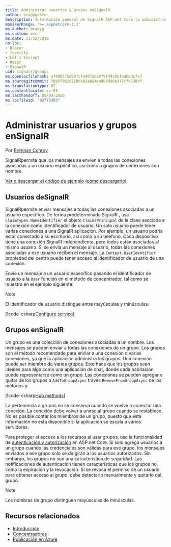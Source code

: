 ```yaml
---
title: Administrar usuarios y grupos enSignalR
author: bradygaster
description: Información general de SignalR ASP.net Core la administración de usuarios y grupos.
monikerRange: '>= aspnetcore-2.1'
ms.author: bradyg
ms.custom: mvc
ms.date: 11/12/2019
no-loc:
- Blazor
- Identity
- Let's Encrypt
- Razor
- SignalR
uid: signalr/groups
ms.openlocfilehash: af498575899fcfa407aba9f9f49c0bfeabadc7a7
ms.sourcegitcommit: 70e5f982c218db82aa54aa8b8d96b377cfc7283f
ms.translationtype: MT
ms.contentlocale: es-ES
ms.lasthandoff: 05/04/2020
ms.locfileid: "82776303"
---
```

# <a name="manage-users-and-groups-in-signalr"></a>Administrar usuarios y grupos enSignalR

Por [Brennan Conroy](https://github.com/BrennanConroy)

SignalRpermite que los mensajes se envíen a todas las conexiones asociadas a un usuario específico, así como a grupos de conexiones con nombre.

[Ver o descargar el código de ejemplo](https://github.com/dotnet/AspNetCore.Docs/tree/master/aspnetcore/signalr/groups/sample/) [(cómo descargarlo)](xref:index#how-to-download-a-sample)

## <a name="users-in-signalr"></a>Usuarios deSignalR

SignalRpermite enviar mensajes a todas las conexiones asociadas a un usuario específico. De forma predeterminada SignalR , usa `ClaimTypes.NameIdentifier` el objeto `ClaimsPrincipal` de la clase asociada a la conexión como identificador de usuario. Un solo usuario puede tener varias conexiones a una SignalR aplicación. Por ejemplo, un usuario podría estar conectado a su escritorio, así como a su teléfono. Cada dispositivo tiene una conexión SignalR independiente, pero todos están asociados al mismo usuario. Si se envía un mensaje al usuario, todas las conexiones asociadas a ese usuario reciben el mensaje. La `Context.UserIdentifier` propiedad del centro puede tener acceso al identificador de usuario de una conexión.

Envíe un mensaje a un usuario específico pasando el identificador de usuario a la `User` función en el método de concentrador, tal como se muestra en el ejemplo siguiente:

> [!NOTE]
> El identificador de usuario distingue entre mayúsculas y minúsculas.

[!code-csharp[Configure service](groups/sample/hubs/chathub.cs?range=29-32)]

## <a name="groups-in-signalr"></a>Grupos enSignalR

Un grupo es una colección de conexiones asociadas a un nombre. Los mensajes se pueden enviar a todas las conexiones de un grupo. Los grupos son el método recomendado para enviar a una conexión o varias conexiones, ya que la aplicación administra los grupos. Una conexión puede ser miembro de varios grupos. Esto hace que los grupos sean ideales para algo como una aplicación de chat, donde cada habitación puede representarse como un grupo. Las conexiones se pueden agregar o quitar de los grupos a `AddToGroupAsync` través `RemoveFromGroupAsync` de los métodos y.

[!code-csharp[Hub methods](groups/sample/hubs/chathub.cs?range=15-27)]

La pertenencia a grupos no se conserva cuando se vuelve a conectar una conexión. La conexión debe volver a unirse al grupo cuando se restablece. No es posible contar los miembros de un grupo, puesto que esta información no está disponible si la aplicación se escala a varios servidores.

Para proteger el acceso a los recursos al usar grupos, use la funcionalidad de [autenticación y autorización](xref:signalr/authn-and-authz) en ASP.net Core. Si solo agrega usuarios a un grupo cuando las credenciales son válidas para ese grupo, los mensajes enviados a ese grupo solo se dirigirán a los usuarios autorizados. Sin embargo, los grupos no son una característica de seguridad. Las notificaciones de autenticación tienen características que los grupos no, como la expiración y la revocación. Si se revoca el permiso de un usuario para obtener acceso al grupo, debe detectarlo manualmente y quitarlo del grupo.

> [!NOTE]
> Los nombres de grupo distinguen mayúsculas de minúsculas.

## <a name="related-resources"></a>Recursos relacionados

* [Introducción](xref:tutorials/signalr)
* [Concentradores](xref:signalr/hubs)
* [Publicación en Azure](xref:signalr/publish-to-azure-web-app)
